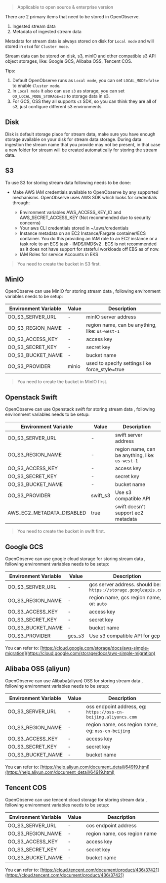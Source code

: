 > Applicable to open source & enterprise version

There are 2 primary items that need to be stored in OpenObserve. 

1. Ingested stream data
1. Metadata of ingested stream data

Metadata for stream data is always stored on disk for `Local mode` and will stored in `etcd` for `Cluster mode`.

Stream data can be stored on disk, s3, minIO and other compatible s3 API object storages, like: Google GCS, Alibaba OSS, Tencent COS. 

Tips:

1. Default OpenObserve runs as `Local mode`, you can set `LOCAL_MODE=false` to enable `Cluster mode`.
1. In `Local mode` it also can use `s3` as storage, you can set `OO_LOCAL_MODE_STORAGE=s3` to storage data in s3.
1. For GCS, OSS they all supports `s3` SDK, so you can think they are all of s3, just configure different s3 environments.

## Disk

Disk is default storage place for stream data, make sure you have enough storage available on your disk for stream data storage. During data ingestion the stream name that you provide may not be present, in that case a new folder for stream will be created automatically for storing the stream data.

## S3

To use S3 for storing stream data following needs to be done:

* Make AWS IAM credentials available to OpenObserve by any supported mechanisms. OpenObserve uses AWS SDK which looks for credentials through:

    - Environment variables AWS_ACCESS_KEY_ID and AWS_SECRET_ACCESS_KEY (Not recommended due to security concerns)
    - Your aws CLI credentials stored in ~/.aws/credentials
    - Instance metadata on an EC2 Instance/Fargate container/ECS container. You do this providing an IAM role to an EC2 instance or a task role to an ECS task - IMDS/IMDSv2 . ECS is not recommended as it does not have support for stateful workloads off EBS as of now.
    - IAM Roles for service Accounts in EKS

> You need to create the bucket in S3 first.

## MinIO

OpenObserve can use MinIO for storing stream data , following environment variables needs to be setup:

| Environment Variable        | Value    | Description                                     |
| --------------------------- | -------- | ----------------------------------------------- |
| OO_S3_SERVER_URL            | -        | minIO server address                            |
| OO_S3_REGION_NAME           | -        | region name, can be anything, like: `us-west-1` |
| OO_S3_ACCESS_KEY            | -        | access key                                      |
| OO_S3_SECRET_KEY            | -        | secret key                                      |
| OO_S3_BUCKET_NAME           | -        | bucket name                                     |
| OO_S3_PROVIDER              | minio    | used to specify settings like force_style=true  |

> You need to create the bucket in MinIO first.

## Openstack Swift

OpenObserve can use Openstack swift for storing stream data , following environment variables needs to be setup:

| Environment Variable        | Value    | Description                                     |
| --------------------------- | -------- | ----------------------------------------------- |
| OO_S3_SERVER_URL            | -        | swift server address                            |
| OO_S3_REGION_NAME           | -        | region name, can be anything, like: `us-west-1` |
| OO_S3_ACCESS_KEY            | -        | access key                                      |
| OO_S3_SECRET_KEY            | -        | secret key                                      |
| OO_S3_BUCKET_NAME           | -        | bucket name                                     |
| OO_S3_PROVIDER              | swift_s3 | Use s3 compatible API                           |
| AWS_EC2_METADATA_DISABLED   | true     | swift doesn't support ec2 metadata              |

> You need to create the bucket in swift first.

## Google GCS

OpenObserve can use google cloud storage for storing stream data , following environment variables needs to be setup:

| Environment Variable        | Value    | Description                                     |
| --------------------------- | -------- | ----------------------------------------------- |
| OO_S3_SERVER_URL            | -        | gcs server address. should be: `https://storage.googleapis.com` |
| OO_S3_REGION_NAME           | -        | region name, gcs region name, or: `auto` |
| OO_S3_ACCESS_KEY            | -        | access key                                      |
| OO_S3_SECRET_KEY            | -        | secret key                                      |
| OO_S3_BUCKET_NAME           | -        | bucket name                                     |
| OO_S3_PROVIDER              | gcs_s3   | Use s3 compatible API for gcp                   |

You can refer to: [https://cloud.google.com/storage/docs/aws-simple-migration](https://cloud.google.com/storage/docs/aws-simple-migration)

## Alibaba OSS (aliyun)

OpenObserve can use Alibaba(aliyun) OSS for storing stream data , following environment variables needs to be setup:

| Environment Variable        | Value    | Description                                     |
| --------------------------- | -------- | ----------------------------------------------- |
| OO_S3_SERVER_URL            | -        | oss endpoint address, eg: `https://oss-cn-beijing.aliyuncs.com` |
| OO_S3_REGION_NAME           | -        | region name, oss region name, eg: `oss-cn-beijing` |
| OO_S3_ACCESS_KEY            | -        | access key                                      |
| OO_S3_SECRET_KEY            | -        | secret key                                      |
| OO_S3_BUCKET_NAME           | -        | bucket name                                     |

You can refer to: [https://help.aliyun.com/document_detail/64919.html](https://help.aliyun.com/document_detail/64919.html)

## Tencent COS

OpenObserve can use tencent cloud storage for storing stream data , following environment variables needs to be setup:

| Environment Variable        | Value    | Description                                     |
| --------------------------- | -------- | ----------------------------------------------- |
| OO_S3_SERVER_URL            | -        | cos endpoint address |
| OO_S3_REGION_NAME           | -        | region name, cos region name |
| OO_S3_ACCESS_KEY            | -        | access key                                      |
| OO_S3_SECRET_KEY            | -        | secret key                                      |
| OO_S3_BUCKET_NAME           | -        | bucket name                                     |

You can refer to: [https://cloud.tencent.com/document/product/436/37421](https://cloud.tencent.com/document/product/436/37421)
